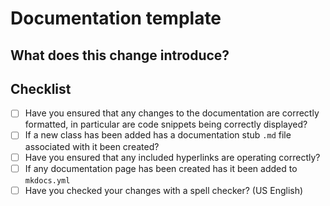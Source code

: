 # Documentation template

## What does this change introduce?

## Checklist

- [ ] Have you ensured that any changes to the documentation are correctly formatted, in particular are code snippets being correctly displayed?
- [ ] If a new class has been added has a documentation stub `.md` file associated with it been created?
- [ ] Have you ensured that any included hyperlinks are operating correctly?
- [ ] If any documentation page has been created has it been added to `mkdocs.yml`
- [ ] Have you checked your changes with a spell checker? (US English)

